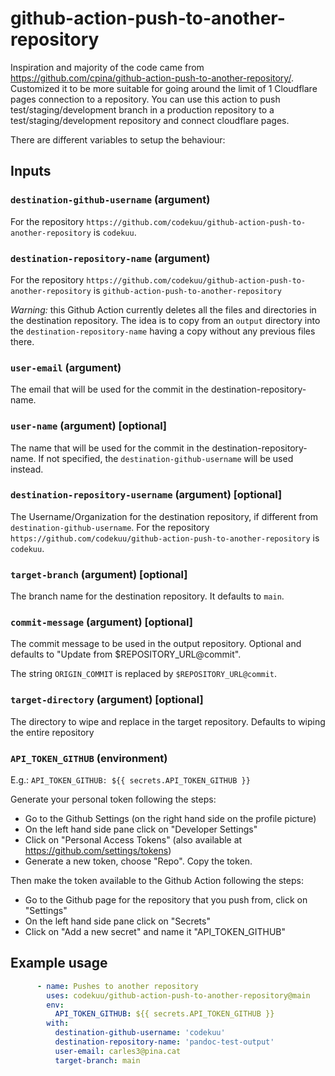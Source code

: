 # github-action-push-to-another-repository

Inspiration and majority of the code came from https://github.com/cpina/github-action-push-to-another-repository/.
Customized it to be more suitable for going around the limit of 1 Cloudflare pages connection to a repository.
You can use this action to push test/staging/development branch in a production repository to a test/staging/development repository and connect cloudflare pages. 

There are different variables to setup the behaviour:

## Inputs

### `destination-github-username` (argument)
For the repository `https://github.com/codekuu/github-action-push-to-another-repository` is `codekuu`.

### `destination-repository-name` (argument)
For the repository `https://github.com/codekuu/github-action-push-to-another-repository` is `github-action-push-to-another-repository`

*Warning:* this Github Action currently deletes all the files and directories in the destination repository. The idea is to copy from an `output` directory into the `destination-repository-name` having a copy without any previous files there.

### `user-email` (argument)
The email that will be used for the commit in the destination-repository-name.

### `user-name` (argument) [optional]
The name that will be used for the commit in the destination-repository-name. If not specified, the `destination-github-username` will be used instead.

### `destination-repository-username` (argument) [optional]
The Username/Organization for the destination repository, if different from `destination-github-username`. For the repository `https://github.com/codekuu/github-action-push-to-another-repository` is `codekuu`.

### `target-branch` (argument) [optional]
The branch name for the destination repository. It defaults to `main`.

### `commit-message` (argument) [optional]
The commit message to be used in the output repository. Optional and defaults to "Update from $REPOSITORY_URL@commit".

The string `ORIGIN_COMMIT` is replaced by `$REPOSITORY_URL@commit`.

### `target-directory` (argument) [optional]
The directory to wipe and replace in the target repository.  Defaults to wiping the entire repository

### `API_TOKEN_GITHUB` (environment)
E.g.:
  `API_TOKEN_GITHUB: ${{ secrets.API_TOKEN_GITHUB }}`

Generate your personal token following the steps:
* Go to the Github Settings (on the right hand side on the profile picture)
* On the left hand side pane click on "Developer Settings"
* Click on "Personal Access Tokens" (also available at https://github.com/settings/tokens)
* Generate a new token, choose "Repo". Copy the token.

Then make the token available to the Github Action following the steps:
* Go to the Github page for the repository that you push from, click on "Settings"
* On the left hand side pane click on "Secrets"
* Click on "Add a new secret" and name it "API_TOKEN_GITHUB"

## Example usage
```yaml
      - name: Pushes to another repository
        uses: codekuu/github-action-push-to-another-repository@main
        env:
          API_TOKEN_GITHUB: ${{ secrets.API_TOKEN_GITHUB }}
        with:
          destination-github-username: 'codekuu'
          destination-repository-name: 'pandoc-test-output'
          user-email: carles3@pina.cat
          target-branch: main
```

